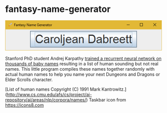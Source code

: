 # fantasy-name-generator

![This is what this looks like.](https://github.com/mattdelsordo/fantasy-name-generator/blob/master/example.png?raw=true)

Stanford PhD student Andrej Karpathy [trained a recurrent neural network on thousands of baby names](http://karpathy.github.io/2015/05/21/rnn-effectiveness/) resulting in a list of human sounding but not real names. This little program compiles these names together randomly with actual human names to help you name your next Dungeons and Dragons or Elder Scrolls character.

[List of human names Copyright (C) 1991 Mark Kantrowitz.] (http://www.cs.cmu.edu/afs/cs/project/ai-repository/ai/areas/nlp/corpora/names/)
Taskbar icon from https://icons8.com
